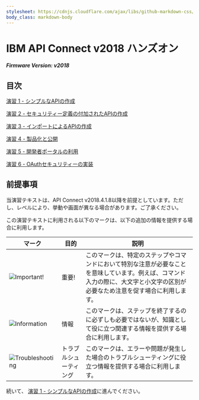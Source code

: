 ```yaml
---
stylesheet: https://cdnjs.cloudflare.com/ajax/libs/github-markdown-css/2.10.0/github-markdown.min.css
body_class: markdown-body
---
```


# IBM API Connect v2018 ハンズオン

##### Firmware Version:  v2018


## 目次

[演習 1 - シンプルなAPIの作成](./Lab%201)

[演習 2 - セキュリティー定義の付加されたAPIの作成](./Lab%202)

[演習 3 - インポートによるAPIの作成](./Lab%203)

[演習 4 - 製品化と公開](./Lab%204)

[演習 5 - 開発者ポータルの利用](./Lab%205)

[演習 6 - OAuthセキュリティーの実装](./Lab%206)

## 前提事項

当演習テキストは、API Connect v2018.4.1.8以降を前提としています。ただし、レベルにより、挙動や画面が異なる場合があります。ご了承ください。

この演習テキストに利用される以下のマークは、以下の追加の情報を提供する場合に利用します。

| マーク | 目的 | 説明 |
|---|---|---|
|![][important]|重要!|このマークは、特定のステップやコマンドにおいて特別な注意が必要なことを意味しています。例えば、コマンド入力の際に、大文字と小文字の区別が必要なため注意を促す場合に利用します。|
|![][info]|情報|このマークは、ステップを終了するのに必ずしも必要ではないが、知識として役に立つ関連する情報を提供する場合に利用します。|
|![][troubleshooting]|トラブルシューティング|このマークは、エラーや問題が発生した場合のトラブルシューティングに役立つ情報を提供する場合に利用します。|

続いて、 [演習 1 - シンプルなAPIの作成](./Lab%201)に進んでください。

[important]: https://github.com/naomit703/ibm-apiconnect-v2018-pot-docs-jp/raw/master/lab-guide/img/common/important.png "Important!"
[info]: https://github.com/naomit703/ibm-apiconnect-v2018-pot-docs-jp/raw/master/lab-guide/img/common/info.png "Information"
[troubleshooting]: https://github.com/naomit703/ibm-apiconnect-v2018-pot-docs-jp/raw/master/lab-guide/img/common/troubleshooting.png "Troubleshooting"
